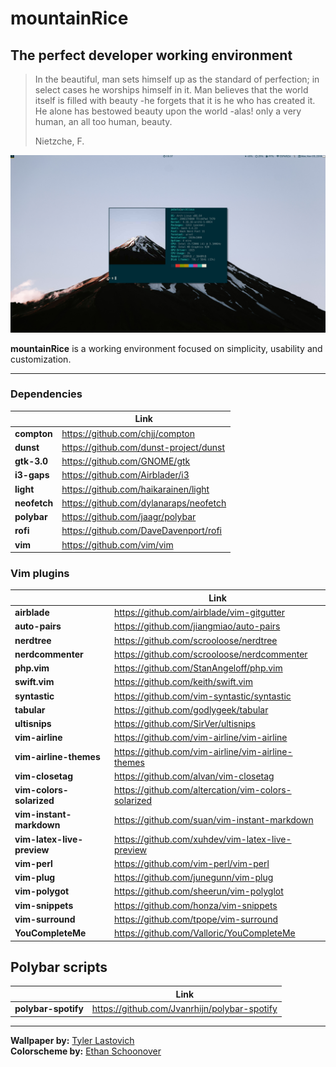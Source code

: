 # mountainRice
## The perfect developer working environment

>In the beautiful, man sets himself up as the standard of perfection; in select cases he worships himself in it. 
>Man believes that the world itself is filled with beauty -he forgets that it is he who has created it. 
>He alone has bestowed beauty upon the world -alas! only a very human, an all too human, beauty.
>
>Nietzche, F.

![Image](.mountainrice/screenshot.png "mountainRice")

**mountainRice** is a working environment focused on simplicity, usability and customization.

---

### Dependencies
| | Link |
--- | ---
**compton** | https://github.com/chjj/compton
**dunst** | https://github.com/dunst-project/dunst
**gtk-3.0** | https://github.com/GNOME/gtk
**i3-gaps** | https://github.com/Airblader/i3
**light** | https://github.com/haikarainen/light
**neofetch** | https://github.com/dylanaraps/neofetch
**polybar** | https://github.com/jaagr/polybar
**rofi** | https://github.com/DaveDavenport/rofi
**vim** | https://github.com/vim/vim

### Vim plugins
| | Link |
--- | ---
**airblade** | https://github.com/airblade/vim-gitgutter
**auto-pairs** | https://github.com/jiangmiao/auto-pairs
**nerdtree** | https://github.com/scrooloose/nerdtree
**nerdcommenter** | https://github.com/scrooloose/nerdcommenter
**php.vim** | https://github.com/StanAngeloff/php.vim
**swift.vim** | https://github.com/keith/swift.vim
**syntastic** | https://github.com/vim-syntastic/syntastic
**tabular** | https://github.com/godlygeek/tabular
**ultisnips** | https://github.com/SirVer/ultisnips
**vim-airline** | https://github.com/vim-airline/vim-airline
**vim-airline-themes** | https://github.com/vim-airline/vim-airline-themes
**vim-closetag** | https://github.com/alvan/vim-closetag
**vim-colors-solarized** | https://github.com/altercation/vim-colors-solarized
**vim-instant-markdown** | https://github.com/suan/vim-instant-markdown
**vim-latex-live-preview** | https://github.com/xuhdev/vim-latex-live-preview
**vim-perl** | https://github.com/vim-perl/vim-perl
**vim-plug** | https://github.com/junegunn/vim-plug
**vim-polygot** | https://github.com/sheerun/vim-polyglot
**vim-snippets** | https://github.com/honza/vim-snippets
**vim-surround** | https://github.com/tpope/vim-surround
**YouCompleteMe** | https://github.com/Valloric/YouCompleteMe

## Polybar scripts
| | Link |
--- | ---
**polybar-spotify** | https://github.com/Jvanrhijn/polybar-spotify

---

**Wallpaper by:** [Tyler Lastovich](https://www.instagram.com/tylerlastovich/)\
**Colorscheme by:** [Ethan Schoonover](https://github.com/altercation/solarized)
